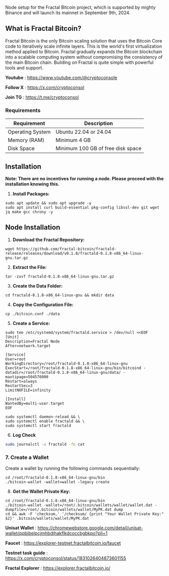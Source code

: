 Node setup for the Fractal Bitcoin project, which is supported by mighty Binance and will launch its mainnet in September 9th, 2024.

## What is Fractal Bitcoin?

Fractal Bitcoin is the only Bitcoin scaling solution that uses the Bitcoin Core code to iteratively scale infinite layers. This is the world's first virtualization method applied to Bitcoin. Fractal gradually expands the Bitcoin blockchain into a scalable computing system without compromising the consistency of the main Bitcoin chain. Building on Fractal is quite simple with powerful tools and support.

**Youtube** : https://www.youtube.com/@cryptoconsole

**Follow X** : https://x.com/cryptoconsol

**Join TG** : https://t.me/cryptoconsol


### Requirements

| Requirement                  | Description                         |
|------------------------------|-------------------------------------|
| Operating System             | Ubuntu 22.04 or 24.04               |
| Memory (RAM)                 | Minimum 4 GB                        |
| Disk Space                   | Minimum 100 GB of free disk space   |

## Installation

**Note: There are no incentives for running a node. Please proceed with the installation knowing this.**

1. **Install Packages:**

```shell
sudo apt update && sudo apt upgrade -y
sudo apt install curl build-essential pkg-config libssl-dev git wget jq make gcc chrony -y
```

## Node Installation

1. **Download the Fractal Repository:**

```shell
wget https://github.com/fractal-bitcoin/fractald-release/releases/download/v0.1.8/fractald-0.1.8-x86_64-linux-gnu.tar.gz
```

2. **Extract the File:**

```shell
tar -zxvf fractald-0.1.8-x86_64-linux-gnu.tar.gz
```

3. **Create the Data Folder:**

```shell
cd fractald-0.1.8-x86_64-linux-gnu && mkdir data
```

4. **Copy the Configuration File:**

```shell
cp ./bitcoin.conf ./data
```

5. **Create a Service:**

```shell
sudo tee /etc/systemd/system/fractald.service > /dev/null <<EOF
[Unit]
Description=Fractal Node
After=network.target

[Service]
User=root
WorkingDirectory=/root/fractald-0.1.8-x86_64-linux-gnu
ExecStart=/root/fractald-0.1.8-x86_64-linux-gnu/bin/bitcoind -datadir=/root/fractald-0.1.8-x86_64-linux-gnu/data/ -maxtipage=504576000
Restart=always
RestartSec=3
LimitNOFILE=infinity

[Install]
WantedBy=multi-user.target
EOF
```

```shell
sudo systemctl daemon-reload && \
sudo systemctl enable fractald && \
sudo systemctl start fractald
```

6. **Log Check**

```bash
sudo journalctl -u fractald -fo cat
```

### 7. Create a Wallet

Create a wallet by running the following commands sequentially:

```shell
cd /root/fractald-0.1.8-x86_64-linux-gnu/bin
./bitcoin-wallet -wallet=wallet -legacy create
```

8. **Get the Wallet Private Key:**

```shell
cd /root/fractald-0.1.8-x86_64-linux-gnu/bin
./bitcoin-wallet -wallet=/root/.bitcoin/wallets/wallet/wallet.dat -dumpfile=/root/.bitcoin/wallets/wallet/MyPK.dat dump
cd && awk -F 'checksum,' '/checksum/ {print "Your Wallet Private Key:" $2}' .bitcoin/wallets/wallet/MyPK.dat
```
**Unisat Wallet** : https://chromewebstore.google.com/detail/unisat-wallet/ppbibelpcjmhbdihakflkdcoccbgbkpo?pli=1

**Faucet** : https://explorer-testnet.fractalbitcoin.io/faucet

**Testnet task guide** : https://x.com/cryptoconsol/status/1831026404873601155

**Fractal Explorer** : https://explorer.fractalbitcoin.io/
